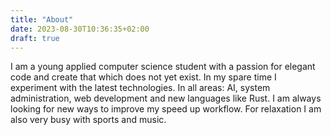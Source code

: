 ```yaml
---
title: "About"
date: 2023-08-30T10:36:35+02:00
draft: true
---
```


I am a young applied computer science student with a passion for elegant
code and create that which does not yet exist. In my spare time I experiment
with the latest technologies. In all areas: AI, system administration, web development and
new languages like Rust. I am always looking for new ways to improve my
speed up workflow. For relaxation I am also very busy with sports and music.
